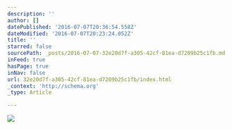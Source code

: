 ```yaml
---
description: ''
author: []
datePublished: '2016-07-07T20:36:54.558Z'
dateModified: '2016-07-07T20:23:24.052Z'
title: ''
starred: false
sourcePath: _posts/2016-07-07-32e20d7f-a305-42cf-81ea-d7209b25c1fb.md
inFeed: true
hasPage: true
inNav: false
url: 32e20d7f-a305-42cf-81ea-d7209b25c1fb/index.html
_context: 'http://schema.org'
_type: Article

---
```

![](https://the-grid-user-content.s3-us-west-2.amazonaws.com/992db7d3-5a55-4634-b48e-bb354e64d6a0.jpg)